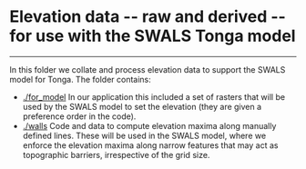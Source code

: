 # Elevation data -- raw and derived -- for use with the SWALS Tonga model
-------------------------------------------------------------------------

In this folder we collate and process elevation data to support the SWALS model for Tonga. The folder contains:

* [./for_model](./for_model) In our application this included a set of rasters that will be used by the SWALS model to set the elevation (they are given a preference order in the code).
* [./walls](./walls) Code and data to compute elevation maxima along manually defined lines. These will be used in the SWALS model, where we enforce the elevation maxima along narrow features that may act as topographic barriers, irrespective of the grid size. 
